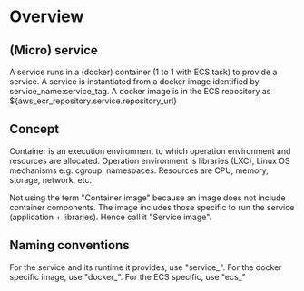# Overview

## (Micro) service
A service runs in a (docker) container (1 to 1 with ECS task) to provide a service.
A service is instantiated from a docker image identified by service_name:service_tag.
A docker image is in the ECS repository as ${aws_ecr_repository.service.repository_url}

## Concept
Container is an execution environment to which operation environment and resources are allocated.
Operation environment is libraries (LXC), Linux OS mechanisms e.g. cgroup, namespaces.
Resources are CPU, memory, storage, network, etc.

Not using the term "Container image" because an image does not include container components.
The image includes those specific to run the service (application + libraries).
Hence call it "Service image".

## Naming conventions
For the service and its runtime it provides, use "service_".
For the docker specific image, use "docker_".
For the ECS specific, use "ecs_"